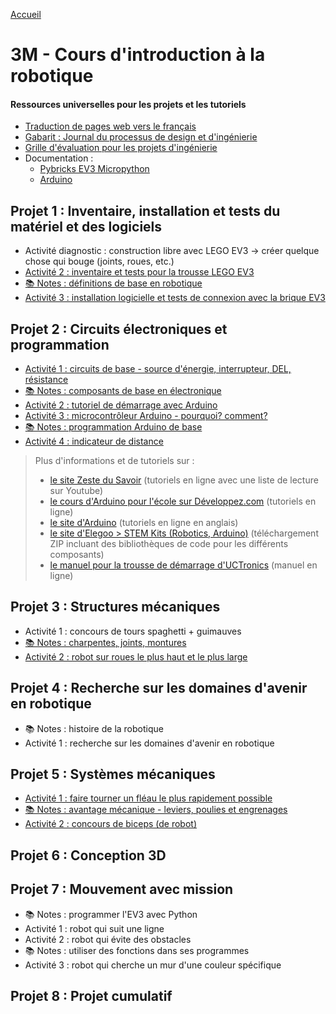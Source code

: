 [Accueil](./index.md)

# 3M - Cours d'introduction à la robotique

#### Ressources universelles pour les projets et les tutoriels

- [Traduction de pages web vers le français](https://docs.google.com/document/d/1y17romWgOPcvhSh9MgJROtPkUOQNkaMrkGqBu2A_q9w/view)
- [Gabarit : Journal du processus de design et d'ingénierie](https://docs.google.com/document/d/10qXbG6t7gSBiXH1rWh8tamR85JPlqGgy0t4OaY0Sv2M/view)
- [Grille d'évaluation pour les projets d'ingénierie](https://docs.google.com/spreadsheets/d/1iY3OSkaLLjLcSvK5xwhQi8q6bvDzHqnTcUQaFn-dW34/view)
- Documentation :
  - [Pybricks EV3 Micropython](https://pybricks.com/ev3-micropython/)
  - [Arduino](https://docs.arduino.cc/built-in-examples/)

## Projet 1 : Inventaire, installation et tests du matériel et des logiciels

- Activité diagnostic : construction libre avec LEGO EV3 -> créer quelque chose qui bouge (joints, roues, etc.)
- [Activité 2 : inventaire et tests pour la trousse LEGO EV3](./p1-3m_act2.md)
- [📚 Notes : définitions de base en robotique](https://docs.google.com/document/d/1kr3UCqRWHvq4YeXPHUDKIzhNah-CdPPylHcNMfpNCUc/view)
- [Activité 3 : installation logicielle et tests de connexion avec la brique EV3](./p1-3m_act3.md)

## Projet 2 : Circuits électroniques et programmation

- [Activité 1 : circuits de base - source d'énergie, interrupteur, DEL, résistance](./p2-3m_act1.md)
- [📚 Notes : composants de base en électronique](p2-3m_notes_composants.md)
- [Activité 2 : tutoriel de démarrage avec Arduino](./p2-3m_act2.md)
- [Activité 3 : microcontrôleur Arduino - pourquoi? comment?](./p2-3m_act3.md)
- [📚 Notes : programmation Arduino de base](./p2-3m_notes_programmes.md)
- [Activité 4 : indicateur de distance](./p2-3m_act4.md)

<blockquote>
Plus d'informations et de tutoriels sur :
<ul>
<li><a href="https://zestedesavoir.com/tutoriels/686/arduino-premiers-pas-en-informatique-embarquee/">le site Zeste du Savoir</a> (tutoriels en ligne avec une liste de lecture sur Youtube)</li>
<li><a href="https://arduino.developpez.com/tutoriels/arduino-a-l-ecole/">le cours d'Arduino pour l'école sur Développez.com</a> (tutoriels en ligne)</li>
<li><a href="https://docs.arduino.cc/built-in-examples/ ">le site d'Arduino</a> (tutoriels en ligne en anglais)</li>
<li><a href="https://www.elegoo.com/pages/download">le site d'Elegoo > STEM Kits (Robotics, Arduino)</a> (téléchargement ZIP incluant des bibliothèques de code pour les différents composants)</li> 
<li><a href="https://www.manualslib.com/manual/1810234/Uctronics-Ultimate-Starter-Kit-For-Arduino.html">le manuel pour la trousse de démarrage d'UCTronics</a> (manuel en ligne)</li>
</ul>
</blockquote>

## Projet 3 : Structures mécaniques

- Activité 1 : concours de tours spaghetti + guimauves
- [📚 Notes : charpentes, joints, montures](./p3-3m_notes.md)
- [Activité 2 : robot sur roues le plus haut et le plus large](./p3-3m_act2.md)

## Projet 4 : Recherche sur les domaines d'avenir en robotique

- 📚 Notes : histoire de la robotique
- Activité 1 : recherche sur les domaines d'avenir en robotique

## Projet 5 : Systèmes mécaniques

- [Activité 1 : faire tourner un fléau le plus rapidement possible](./p5-3m_act1.md)
- [📚 Notes : avantage mécanique - leviers, poulies et engrenages](./p5-3m_notes.md)
- [Activité 2 : concours de biceps (de robot)](./p5-3m_act2.md)

## Projet 6 : Conception 3D

## Projet 7 : Mouvement avec mission

- 📚 Notes : programmer l'EV3 avec Python
- Activité 1 : robot qui suit une ligne
- Activité 2 : robot qui évite des obstacles
- 📚 Notes : utiliser des fonctions dans ses programmes
- Activité 3 : robot qui cherche un mur d'une couleur spécifique

## Projet 8 : Projet cumulatif
